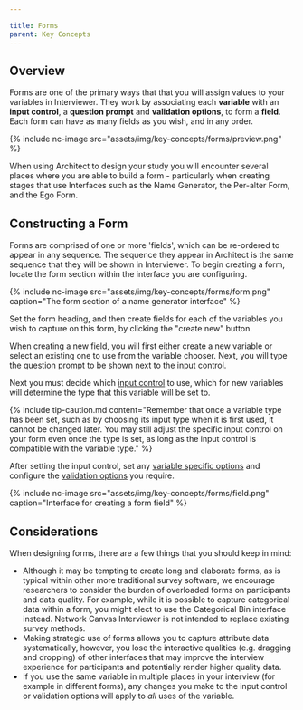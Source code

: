 ```yaml
---

title: Forms
parent: Key Concepts
---
```


## Overview

Forms are one of the primary ways that that you will assign values to your variables in Interviewer. They work by associating each **variable** with an **input control**, a **question prompt** and **validation options**, to form a **field**. Each form can have as many fields as you wish, and in any order.

{% include nc-image src="assets/img/key-concepts/forms/preview.png" %}

When using Architect to design your study you will encounter several places where you are able to build a form - particularly when creating stages that use Interfaces such as the Name Generator, the Per-alter Form, and the Ego Form.

## Constructing a Form

Forms are comprised of one or more 'fields', which can be re-ordered to appear in any sequence. The sequence they appear in Architect is the same sequence that they will be shown in Interviewer. To begin creating a form, locate the form section within the interface you are configuring.

{% include nc-image src="assets/img/key-concepts/forms/form.png" caption="The form section of a name generator interface" %}

Set the form heading, and then create fields for each of the variables you wish to capture on this form, by clicking the "create new" button.

When creating a new field, you will first either create a new variable or select an existing one to use from the variable chooser. Next, you will type the question prompt to be shown next to the input control.

Next you must decide which [input control](../input-controls) to use, which for new variables will determine the type that this variable will be set to.

{% include tip-caution.md content="Remember that once a variable type has been set, such as by choosing its input type when it is first used, it cannot be changed later. You may still adjust the specific input control on your form even once the type is set, as long as the input control is compatible with the variable type." %}

After setting the input control, set any [variable specific options](../variable-types) and configure the [validation options](../validation) you require.

{% include nc-image src="assets/img/key-concepts/forms/field.png" caption="Interface for creating a form field" %}

## Considerations

When designing forms, there are a few things that you should keep in mind:

- Although it may be tempting to create long and elaborate forms, as is typical within other more traditional survey software, we encourage researchers to consider the burden of overloaded forms on participants and data quality. For example, while it is possible to capture categorical data within a form, you might elect to use the Categorical Bin interface instead. Network Canvas Interviewer is not intended to replace existing survey methods.
- Making strategic use of forms allows you to capture attribute data systematically, however, you lose the interactive qualities (e.g. dragging and dropping) of other interfaces that may improve the interview experience for participants and potentially render higher quality data.
- If you use the same variable in multiple places in your interview (for example in different forms), any changes you make to the input control or validation options will apply to _all_ uses of the variable.
